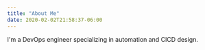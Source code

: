 ```yaml
---
title: "About Me"
date: 2020-02-02T21:58:37-06:00
---
```


I'm a DevOps engineer specializing in automation and CICD design.